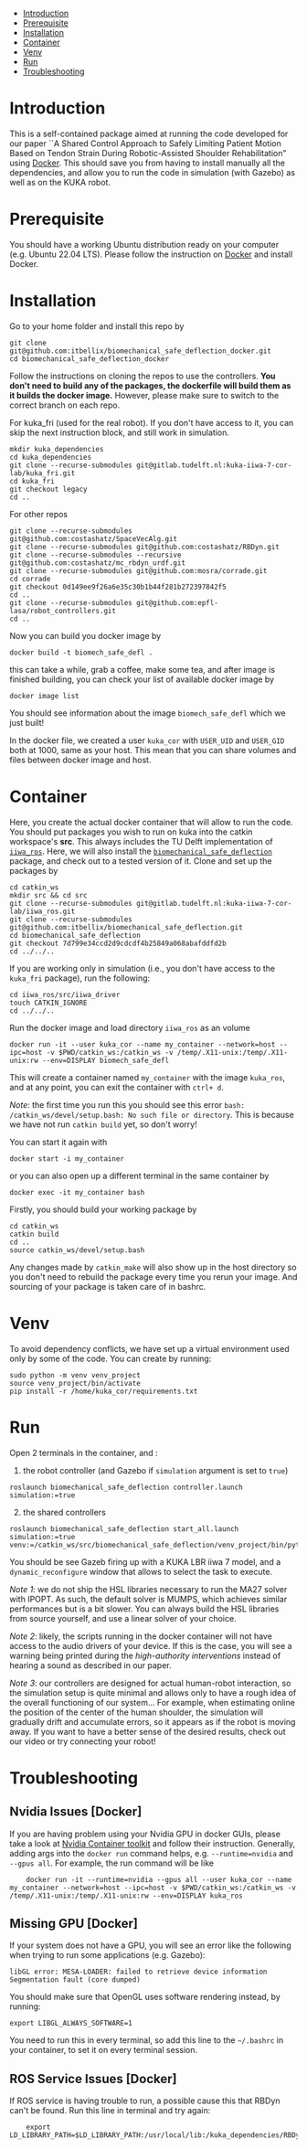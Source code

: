 - [Introduction](#introduction)
- [Prerequisite](#prerequisite)
- [Installation](#installation)
- [Container](#Container)
- [Venv](#venv)
- [Run](#run)
- [Troubleshooting](#troubleshooting)
# Introduction
This is a self-contained package aimed at running the code developed for our paper ``A Shared Control Approach to Safely Limiting Patient Motion Based on Tendon Strain During Robotic-Assisted Shoulder Rehabilitation" using [Docker](https://www.docker.com/). This should save you from having to install manually all the dependencies, and allow you to run the code in simulation (with Gazebo) as well as on the KUKA robot. 

# Prerequisite
You should have a working Ubuntu distribution ready on your computer (e.g. Ubuntu 22.04 LTS). Please follow the instruction on [Docker](https://www.docker.com/) and install Docker. 

# Installation
Go to your home folder and install this repo by 
```console
git clone git@github.com:itbellix/biomechanical_safe_deflection_docker.git
cd biomechanical_safe_deflection_docker
```
Follow the instructions on cloning the repos to use the controllers. **You don't need to build any of the packages, the dockerfile will build them as it builds the docker image.** However, please make sure to switch to the correct branch on each repo. 

For kuka_fri (used for the real robot). If you don't have access to it, you can skip the next instruction block, and still work in simulation.
```console
mkdir kuka_dependencies
cd kuka_dependencies
git clone --recurse-submodules git@gitlab.tudelft.nl:kuka-iiwa-7-cor-lab/kuka_fri.git
cd kuka_fri
git checkout legacy
cd ..
```

For other repos
```console
git clone --recurse-submodules git@github.com:costashatz/SpaceVecAlg.git
git clone --recurse-submodules git@github.com:costashatz/RBDyn.git
git clone --recurse-submodules --recursive git@github.com:costashatz/mc_rbdyn_urdf.git
git clone --recurse-submodules git@github.com:mosra/corrade.git
cd corrade
git checkout 0d149ee9f26a6e35c30b1b44f281b272397842f5
cd ..
git clone --recurse-submodules git@github.com:epfl-lasa/robot_controllers.git
cd ..
```
Now you can build you docker image by
```console
docker build -t biomech_safe_defl .
```
this can take a while, grab a coffee, make some tea, and after image is finished building, you can check your list of available docker image by
``` console
docker image list
```
You should see information about the image `biomech_safe_defl` which we just built!

In the docker file, we created a user `kuka_cor` with `USER_UID` and `USER_GID` both at 1000, same as your host. This mean that you can share volumes and files between docker image and host.

# Container
Here, you create the actual docker container that will allow to run the code.
You should put packages you wish to run on kuka into the catkin workspace's **src**. This always includes the TU Delft implementation of [`iiwa_ros`](https://gitlab.tudelft.nl/kuka-iiwa-7-cor-lab/iiwa_ros). Here, we will also install the [`biomechanical_safe_deflection`](https://github.com/itbellix/biomechanical_safe_deflection) package, and check out to a tested version of it. Clone and set up the packages by
```console
cd catkin_ws
mkdir src && cd src 
git clone --recurse-submodules git@gitlab.tudelft.nl:kuka-iiwa-7-cor-lab/iiwa_ros.git
git clone --recurse-submodules git@github.com:itbellix/biomechanical_safe_deflection.git
cd biomechanical_safe_deflection
git checkout 7d799e34ccd2d9cdcdf4b25849a068abafddfd2b
cd ../../..
```
If you are working only in simulation (i.e., you don't have access to the `kuka_fri` package), run the following:
```console
cd iiwa_ros/src/iiwa_driver
touch CATKIN_IGNORE
cd ../../..
```

Run the docker image and load directory `iiwa_ros` as an volume
```console
docker run -it --user kuka_cor --name my_container --network=host --ipc=host -v $PWD/catkin_ws:/catkin_ws -v /temp/.X11-unix:/temp/.X11-unix:rw --env=DISPLAY biomech_safe_defl
```

This will create a container named `my_container` with the image `kuka_ros`, and at any point, you can exit the container with `ctrl+ d`.

*Note*: the first time you run this you should see this error `bash: /catkin_ws/devel/setup.bash: No such file or directory`. This is because we have not run `catkin build` yet, so don't worry!

You can start it again with 
```console
docker start -i my_container
```
or you can also open up a different terminal in the same container by 
```console
docker exec -it my_container bash
```
Firstly, you should build your working package by 
```console
cd catkin_ws
catkin build
cd ..
source catkin_ws/devel/setup.bash
```
Any changes made by `catkin_make` will also show up in the host directory so you don't need to rebuild the package every time you rerun your image. And sourcing of your package is taken care of in bashrc. 

# Venv
To avoid dependency conflicts, we have set up a virtual environment used only by some of the code. You can create by running:
```console
sudo python -m venv venv_project
source venv_project/bin/activate
pip install -r /home/kuka_cor/requirements.txt
```

# Run
Open 2 terminals in the container, and :
1. the robot controller (and Gazebo if `simulation` argument is set to `true`)
```console
roslaunch biomechanical_safe_deflection controller.launch simulation:=true
```

2. the shared controllers
```console
roslaunch biomechanical_safe_deflection start_all.launch simulation:=true venv:=/catkin_ws/src/biomechanical_safe_deflection/venv_project/bin/python3
```

You should be see Gazeb firing up with a KUKA LBR iiwa 7 model, and a `dynamic_reconfigure` window that allows to select the task to execute.

*Note 1*: we do not ship the HSL libraries necessary to run the MA27 solver with IPOPT. As such, the default solver is MUMPS, which achieves similar performances but is a bit slower. You can always build the HSL libraries from source yourself, and use a linear solver of your choice.

*Note 2*: likely, the scripts running in the docker container will not have access to the audio drivers of your device. If this is the case, you will see a warning being printed during the *high-authority interventions* instead of hearing a sound as described in our paper.

*Note 3*: our controllers are designed for actual human-robot interaction, so the simulation setup is quite minimal and allows only to have a rough idea of the overall functioning of our system... For example, when estimating online the position of the center of the human shoulder, the simulation will gradually drift and accumulate errors, so it appears as if the robot is moving away. If you want to have a better sense of the desired results, check out our video or try connecting your robot!


# Troubleshooting

## Nvidia Issues [Docker]
If you are having problem using your Nvidia GPU in docker GUIs, please take a look at [Nvidia Container toolkit](https://docs.nvidia.com/datacenter/cloud-native/container-toolkit/latest/sample-workload.html) and follow their instruction. Generally, adding args into the `docker run` command helps, e.g. `--runtime=nvidia` and `--gpus all`. 
For example, the run command will be like
```console
    docker run -it --runtime=nvidia --gpus all --user kuka_cor --name my_container --network=host --ipc=host -v $PWD/catkin_ws:/catkin_ws -v /temp/.X11-unix:/temp/.X11-unix:rw --env=DISPLAY kuka_ros
```

## Missing GPU [Docker]
If your system does not have a GPU, you will see an error like the following when trying to run some applications (e.g. Gazebo):
```console
libGL error: MESA-LOADER: failed to retrieve device information
Segmentation fault (core dumped)
```

You should make sure that OpenGL uses software rendering instead, by running:
```console
export LIBGL_ALWAYS_SOFTWARE=1
```
You need to run this in every terminal, so add this line to the `~/.bashrc` in your container, to set it on every terminal session.

## ROS Service Issues [Docker]
If ROS service is having trouble to run, a possible cause this that RBDyn can't be found. Run this line in terminal and try again:
```console
    export LD_LIBRARY_PATH=$LD_LIBRARY_PATH:/usr/local/lib:/kuka_dependencies/RBDyn/build/src
```
